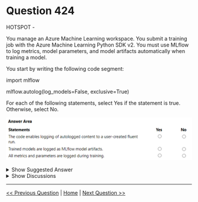 # Question 424

HOTSPOT -

You manage an Azure Machine Learning workspace. You submit a training job with the Azure Machine Learning Python SDK v2. You must use MLflow to log metrics, model parameters, and model artifacts automatically when training a model.

You start by writing the following code segment:

import mlflow

mlflow.autolog(log_models=False, exclusive=True)

For each of the following statements, select Yes if the statement is true. Otherwise, select No.

![Question Image](../images/q424_q_image528.png)

<details>
  <summary>Show Suggested Answer</summary>

<img src="../images/q424_ans_0_image618.png" alt="Answer Image"><br>

</details>

<details>
  <summary>Show Discussions</summary>

<blockquote><p><strong>PI_Team</strong> <code>(Fri 25 Aug 2023 12:14)</code> - <em>Upvotes: 6</em></p><p>Y,N,Y

https://learn.microsoft.com/en-us/azure/machine-learning/how-to-log-view-metrics?view=azureml-api-2&amp;tabs=interactive#logging-images

When you use the mlflow.autolog function, it enables automatic logging of metrics, parameters, and artifacts to a user-created run in MLflow. This means that the autologged content will be logged to a run that was created by the user, rather than being logged to a system-generated run.

SaM</p></blockquote>

<blockquote><p><strong>phdykd</strong> <code>(Thu 27 Jul 2023 18:09)</code> - <em>Upvotes: 6</em></p><p>https://mlflow.org/docs/latest/python_api/mlflow.html#mlflow.autolog

No, No, No</p></blockquote>

<blockquote><p><strong>VeraKo</strong> <code>(Wed 10 Jul 2024 12:26)</code> - <em>Upvotes: 1</em></p><p>Correct! No, No, No

From your link https://mlflow.org/docs/latest/python_api/mlflow.html#mlflow.autolog

--&gt; log_models – If True, trained models are logged as MLflow model artifacts. If False, trained models are not logged. Input examples and model signatures, which are attributes of MLflow models, are also omitted when log_models is False.

--&gt; exclusive – If True, autologged content is not logged to user-created fluent runs. If False, autologged content is logged to the active fluent run, which may be user-created.</p></blockquote>

<blockquote><p><strong>Shariq</strong> <code>(Fri 31 May 2024 01:26)</code> - <em>Upvotes: 3</em></p><p>The exclusive=True parameter ensures that only MLflow logging will be used, preventing conflicts with other loggers that might be active. this means that the first one should be YES</p></blockquote>
<blockquote><p><strong>Tin_Tin</strong> <code>(Tue 23 Jan 2024 08:49)</code> - <em>Upvotes: 2</em></p><p>log_models – If True, trained models are logged as MLflow model artifacts. If False, trained models are not logged. Input examples and model signatures, which are attributes of MLflow models, are also omitted when log_models is False.
exclusive – If True, autologged content is not logged to user-created fluent runs. If False, autologged content is logged to the active fluent run, which may be user-created
https://mlflow.org/docs/latest/python_api/mlflow.html#mlflow.autolog</p></blockquote>
<blockquote><p><strong>hiyoww</strong> <code>(Thu 11 Apr 2024 10:07)</code> - <em>Upvotes: 1</em></p><p>So N N N</p></blockquote>
<blockquote><p><strong>prabhabharadwaj</strong> <code>(Tue 05 Dec 2023 02:58)</code> - <em>Upvotes: 3</em></p><p>No No Yes, Based n below 2 link</p></blockquote>

</details>

---

[<< Previous Question](question_423.md) | [Home](../index.md) | [Next Question >>](question_425.md)

